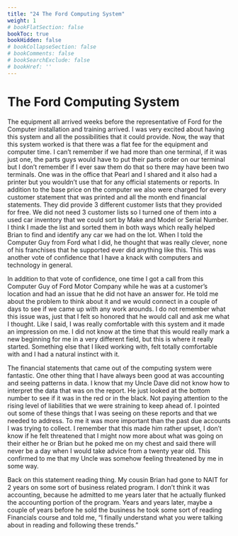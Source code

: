 ```yaml
---
title: "24 The Ford Computing System"
weight: 1
# bookFlatSection: false
bookToc: true
bookHidden: false
# bookCollapseSection: false
# bookComments: false
# bookSearchExclude: false
# bookHref: ''
---
```

# The Ford Computing System
The equipment all arrived weeks before the representative of Ford for the Computer installation and training arrived.  I was very excited about having this system and all the possibilities that it could provide.  Now, the way that this system worked is that there was a flat fee for the equipment and computer time.  I can’t remember if we had more than one terminal, if it was just one, the parts guys would have to put their parts order on our terminal but I don’t remember if I ever saw them do that so there may have been two terminals.  One was in the office that Pearl and I shared and it also had a printer but you wouldn’t use that for any official statements or reports.  In addition to the base price on the computer we also were charged for every customer statement that was printed and all the month end financial statements.  They did provide 3 different customer lists that they provided for free.  We did not need 3 customer lists so I turned one of them into a used car inventory that we could sort by Make and Model or Serial Number.  I think I made the list and sorted them in both ways which really helped Brian to find and identify any car we had on the lot.  When I told the Computer Guy from Ford what I did, he thought that was really clever, none of his franchises that he supported ever did anything like this.  This was another vote of confidence that I have a knack with computers and technology in general.

In addition to that vote of confidence, one time I got a call from this Computer Guy of Ford Motor Company while he was at a customer’s location and had an issue that he did not have an answer for.  He told me about the problem to think about it and we would connect in a couple of days to see if we came up with any work arounds.  I do not remember what this issue was, just that I felt so honored that he would call and ask me what I thought.  Like I said, I was really comfortable with this system and it made an impression on me.  I did not know at the time that this would really mark a new beginning for me in a very different field, but this is where it really started.  Something else that I liked working with, felt totally comfortable with and I had a natural instinct with it.

The financial statements that came out of the computing system were fantastic.  One other thing that I have always been good at was accounting and seeing patterns in data.  I know that my Uncle Dave did not know how to interpret the data that was on the report.  He just looked at the bottom number to see if it was in the red or in the black.  Not paying attention to the rising level of liabilities that we were straining to keep ahead of.  I pointed out some of these things that I was seeing on these reports and that we needed to address.  To me it was more important than the past due accounts I was trying to collect.  I remember that this made him rather upset, I don’t know if he felt threatened that I might now more about what was going on their either he or Brian but he poked me on my chest and said there will never be a day when I would take advice from a twenty year old.  This confirmed to me that my Uncle was somehow feeling threatened by me in some way.

Back on this statement reading thing.  My cousin Brian had gone to NAIT for 2 years on some sort of business related program.  I don’t think it was accounting, because he admitted to me years later that he actually flunked the accounting portion of the program.  Years and years later, maybe a couple of years before he sold the business he took some sort of reading Financials course and told me, “I finally understand what you were talking about in reading and following these trends.”